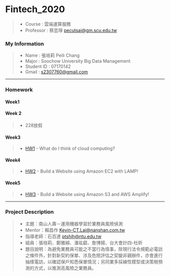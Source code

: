 # Fintech_2020
> * Course : 雲端運算服務
> * Professor : 蔡芸琤 pecutsai@gm.scu.edu.tw

### My Information
> * Name : 張培莉 Peili Chang
> * Major : Soochow University Big Data Management
> * Student ID : 07170142
> * Gmail : s2307760@gmail.com

---

### Homework

#### Week1


#### Week 2
> * 228放假


#### Week3
> * [HW1](https://github.com/peilichang/FinTech/blob/master/HW1/cloudComputing.md)  - What do I think of cloud computing?


#### Week4
> * [HW2](https://www.youtube.com/watch?v=6kEHmKiX1Bo)  - Build a Website using Amazon EC2 with LAMP!



#### Week5
> * [HW3](https://www.youtube.com/watch?v=2RwWuBKmLPo)  - Build a Website using Amazon S3 and AWS Amplify!

---

### Project Description
  > * 主題：南山人壽－運用機器學習於業務員風險偵測
  > * Mentor：賴昌作 Kevin-CT.Lai@nanshan.com.tw
  > * 指導老師：石百達 ptshih@ntu.edu.tw
  > * 組員：張培莉、鄭雅綿、潘竑叡、詹博揚、台大會計四-杜昕
  > * 題目說明：為避免業務員可能之不當行為情事，除現行法令規範必電訪之條件外，針對新契約保單、涉及危險評估之契變非親辦件，亦會進行抽樣電訪，以確認保戶知悉保單情況；另同業多採線性模型或決策樹預測的方式，以推測高風險之業務員。

